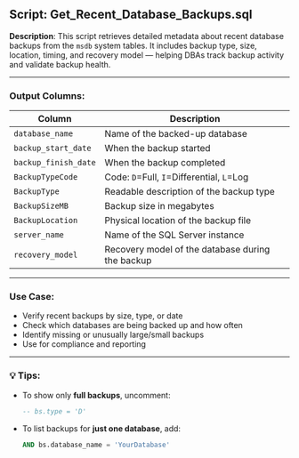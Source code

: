 ## Script: Get_Recent_Database_Backups.sql

**Description**:
This script retrieves detailed metadata about recent database backups from the `msdb` system tables. It includes backup type, size, location, timing, and recovery model — helping DBAs track backup activity and validate backup health.


---

### Output Columns:

| Column              | Description                                           |
|---------------------|-------------------------------------------------------|
| `database_name`     | Name of the backed-up database                        |
| `backup_start_date` | When the backup started                               |
| `backup_finish_date`| When the backup completed                             |
| `BackupTypeCode`    | Code: `D`=Full, `I`=Differential, `L`=Log             |
| `BackupType`        | Readable description of the backup type               |
| `BackupSizeMB`      | Backup size in megabytes                             |
| `BackupLocation`    | Physical location of the backup file                  |
| `server_name`       | Name of the SQL Server instance                       |
| `recovery_model`    | Recovery model of the database during the backup      |

---

### Use Case:
- Verify recent backups by size, type, or date
- Check which databases are being backed up and how often
- Identify missing or unusually large/small backups
- Use for compliance and reporting

---

### 💡 Tips:
- To show only **full backups**, uncomment:
  ```sql
  -- bs.type = 'D'
  ```
- To list backups for **just one database**, add:
  ```sql
  AND bs.database_name = 'YourDatabase'
  ```


